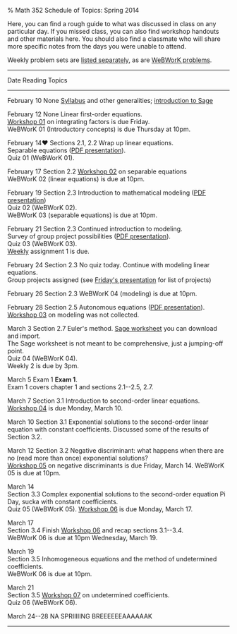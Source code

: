 % Math 352 Schedule of Topics: Spring 2014

Here, you can find a rough guide to what was discussed in class on any
particular day. If you missed class, you can also find workshop handouts
and other materials here. You should also find a classmate who will share
more specific notes from the days you were unable to attend.

Weekly problem sets are [listed separately][weekly], as are [WeBWorK problems][ww]. 

---------------------------------------------------------------------------------------------
Date                Reading                 Topics 
--------------      ---------------------   -------------------------------------------------
February 10         None                    [Syllabus][s] and other generalities; [introduction to Sage][sage]

February 12         None                    Linear first-order equations. <br />
                                            [Workshop 01][w01] on integrating factors is due Friday. <br />
                                            WeBWorK 01 (Introductory concepts) is due Thursday at 10pm.

February 14&hearts; Sections 2.1, 2.2       Wrap up linear equations. <br />
                                            Separable equations ([PDF presentation][d01]). <br />
                                            Quiz 01 (WeBWorK 01).

February 17         Section 2.2             [Workshop 02][w02] on separable equations <br />
                                            WeBWorK 02 (linear equations) is due at 10pm.

February 19         Section 2.3             Introduction to mathematical modeling ([PDF presentation][d02]) <br />
                                            Quiz 02 (WeBWorK 02). <br />
                                            WeBWorK 03 (separable equations) is due at 10pm.

February 21         Section 2.3             Continued introduction to modeling.<br />
                                            Survey of group project possibilities ([PDF presentation][d03]). <br />
                                            Quiz 03 (WeBWorK 03). <br />
                                            [Weekly][weekly] assignment 1 is due. <br />

February 24         Section 2.3             No quiz today. Continue with modeling linear equations.<br />
                                            Group projects assigned (see [Friday's presentation][d03] for list of projects)

February 26         Section 2.3             WeBWorK 04 (modeling) is due at 10pm. <br />                                        
                                            
February 28         Section 2.5             Autonomous equations ([PDF presentation][d04]). <br />
                                            [Workshop 03][w03] on modeling was not collected. <br />

March 3             Section 2.7             Euler's method. [Sage worksheet][euler] you can download and import.<br />
                                            The Sage worksheet is not meant to be comprehensive, just a jumping-off point. <br />
                                            Quiz 04 (WeBWorK 04). <br />
                                            Weekly 2 is due by 3pm.

March 5             Exam 1                  **Exam 1**. <br />
                                            Exam 1 covers chapter 1 and sections 2.1--2.5, 2.7.

March 7             Section 3.1             Introduction to second-order linear equations. <br />
                                            [Workshop 04][w04] is due Monday, March 10.

March 10            Section 3.1             Exponential solutions to the second-order linear equation
                                            with constant coefficients. Discussed some of the results
                                            of Section 3.2.

March 12            Section 3.2             Negative discriminant: what happens when there are no
                    (read more than once)   exponential solutions? <br />
                                            [Workshop 05][w05] on negative discriminants is due Friday, March 14.
                                            WeBWorK 05 is due at 10pm.

March 14 <br />     Section 3.3             Complex exponential solutions to the second-order equation
Pi Day, sucka                               with constant coefficients. <br />
                                            Quiz 05 (WeBWorK 05). [Workshop 06][w06] is due Monday, March 17.

March 17 <br />     Section 3.4             Finish [Workshop 06][w06] and recap sections 3.1--3.4. <br />
                                            WeBWorK 06 is due at 10pm Wednesday, March 19. <br />

March 19 <br />     Section 3.5             Inhomogeneous equations and the method of 
                                            undetermined coefficients. <br />
                                            WeBWorK 06 is due at 10pm. 

March 21 <br />     Section 3.5             [Workshop 07][w07] on undetermined coefficients. <br />
                                            Quiz 06 (WeBWorK 06).

March 24--28        NA                      SPRIIIIING BREEEEEEAAAAAAK

---------------------------------------------------------------------------------------------

[s]: ../syllabus/syllabus.pdf
[ww]: https://webwork.collegeofidaho.edu/webwork2/MAT352_S14/
[weekly]: problems.html
[sage]: ../modules/01/sage.html
[euler]: ../sage/EulersMethod.sws

[m01]: ../modules/01/Module.html
[m02]: ../modules/02/Module.html
[m03]: ../modules/03/Module.html
[m04]: ../modules/04/Module.html
[m05]: ../modules/05/Module.html
[m06]: ../modules/06/Module.html
[m07]: ../modules/07/Module.html
[m08]: ../modules/08/Module.html
[m09]: ../modules/09/Module.html
[m10]: ../modules/10/Module.html
[m11]: ../modules/11/Module.html
[m12]: ../modules/12/Module.html
[m13]: ../modules/13/Module.html
[m14]: ../modules/14/Module.html
[m15]: ../modules/15/Module.html
[m16]: ../modules/16/Module.html

[w00]: ../workshops/00/Workshop.pdf
[w01]: ../workshops/01/LinearFirstOrderEquations.pdf
[w02]: ../workshops/02/SeparableEquations.pdf
[w03]: ../workshops/03/ModelingLinearEquations.pdf
[w04]: ../workshops/04/SecondOrderLinear.pdf
[w05]: ../workshops/05/NegativeDiscriminant.pdf
[w06]: ../workshops/06/SinhCoshZeroDiscriminant.pdf
[w07]: ../workshops/07/Workshop.pdf
[w08]: ../workshops/08/Workshop.pdf
[w09]: ../workshops/09/Workshop.pdf
[w10]: ../workshops/10/Workshop.pdf
[w11]: ../workshops/11/Workshop.pdf
[w12]: ../workshops/12/Workshop.pdf
[w13]: ../workshops/13/Workshop.pdf
[w14]: ../workshops/14/Workshop.pdf
[w15]: ../workshops/15/Workshop.pdf
[w16]: ../workshops/16/Workshop.pdf

[d01]: ../decks/01/Deck.pdf
[d02]: ../decks/02/Deck.pdf
[d03]: ../decks/03/Deck.pdf
[d04]: ../decks/04/Deck.pdf
[d05]: ../decks/05/Deck.pdf
[d06]: ../decks/06/Deck.pdf
[d07]: ../decks/07/Deck.pdf
[d08]: ../decks/08/Deck.pdf
[d09]: ../decks/09/Deck.pdf
[d10]: ../decks/10/Deck.pdf
[d11]: ../decks/11/Deck.pdf
[d12]: ../decks/12/Deck.pdf
[d13]: ../decks/13/Deck.pdf
[d14]: ../decks/14/Deck.pdf
[d15]: ../decks/15/Deck.pdf
[d16]: ../decks/16/Deck.pdf
[d17]: ../decks/17/Deck.pdf
[d18]: ../decks/18/Deck.pdf
[d19]: ../decks/19/Deck.pdf
[d20]: ../decks/20/Deck.pdf
[d21]: ../decks/21/Deck.pdf
[d22]: ../decks/22/Deck.pdf
[d23]: ../decks/23/Deck.pdf

